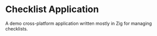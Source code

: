 # Checklist Application

A demo cross-platform application written mostly in Zig for managing checklists.
